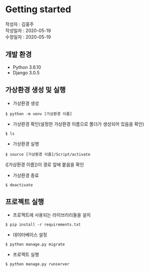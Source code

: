 # Getting started
작성자 : 김홍주  
작성일자 : 2020-05-19  
수정일자 : 2020-05-19  

## 개발 환경  
* Python 3.6.10  
* Django 3.0.5

## 가상환경 생성 및 실행  
* 가상환경 생성  
``` 
$ python -m venv [가상환경 이름]
```  
* 가상환경 확인(설정한 가상환경 이름으로 폴더가 생성되어 있음을 확인)  
```
$ ls
```  
* 가상환경 실행  
```
$ source [가상환경 이름]/Script/activate
```  
([가상환경 이름])이 경로 앞에 붙음을 확인
* 가상환경 종료  
```
$ deactivate
```  

## 프로젝트 실행  
* 프로젝트에 사용되는 라이브러리들을 설치
```
$ pip install -r requirements.txt
```
* 데이터베이스 설정
```
$ python manage.py migrate
```
* 프로젝트 실행
```
$ python manage.py runserver
```




